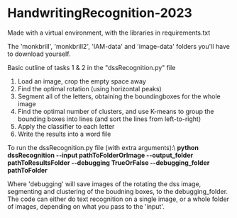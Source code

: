 # HandwritingRecognition-2023

Made with a virtual environment, with the libraries in requirements.txt

The 'monkbrill', 'monkbrill2', 'IAM-data' and 'image-data' folders you'll have to download yourself.
 



Basic outline of tasks 1 & 2 in the "dssRecognition.py" file

1. Load an image, crop the empty space away
2. Find the optimal rotation (using horizontal peaks)
3. Segment all of the letters, obtaining the boundingboxes for the whole image
4. Find the optimal number of clusters, and use K-means to group the bounding boxes into lines (and sort the lines from left-to-right)
5. Apply the classifier to each letter
6. Write the results into a word file

To run the dssRecognition.py file (with extra arguments):\\
**python dssRecognition --input pathToFolderOrImage --output_folder pathToResultsFolder --debugging TrueOrFalse --debugging_folder pathToFolder**

Where 'debugging' will save images of the rotating the dss image, segmenting and clustering of the boudning boxes, to the debugging_folder. The code can either do text recognition on a single image, or a whole folder of images, depending on what you pass to the 'input'.

